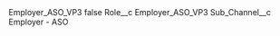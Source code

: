 <?xml version="1.0" encoding="UTF-8"?>
<CustomMetadata xmlns="http://soap.sforce.com/2006/04/metadata" xmlns:xsi="http://www.w3.org/2001/XMLSchema-instance" xmlns:xsd="http://www.w3.org/2001/XMLSchema">
    <label>Employer_ASO_VP3</label>
    <protected>false</protected>
    <values>
        <field>Role__c</field>
        <value xsi:type="xsd:string">Employer_ASO_VP3</value>
    </values>
    <values>
        <field>Sub_Channel__c</field>
        <value xsi:type="xsd:string">Employer - ASO</value>
    </values>
</CustomMetadata>
